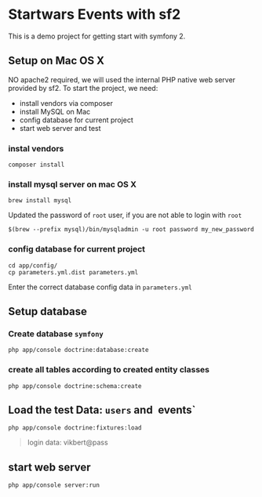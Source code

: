 Startwars Events with sf2
================================

This is a demo project for getting start with symfony 2.

## Setup on Mac OS X
NO apache2 required, we will used the internal PHP native web server provided by sf2.
To start the project, we need:

- install vendors via composer
- install MySQL on Mac
- config database for current project
- start web server and test

### instal vendors
```
composer install
```

### install mysql server on mac OS X
```
brew install mysql
```
Updated the password of `root` user, if you are not able to login with `root`
```
$(brew --prefix mysql)/bin/mysqladmin -u root password my_new_password
```

### config database for current project
```
cd app/config/
cp parameters.yml.dist parameters.yml
```

Enter the correct database config data in `parameters.yml`

## Setup database
### Create database `symfony`
```
php app/console doctrine:database:create
```

### create all tables according to created entity classes
```
php app/console doctrine:schema:create
```

## Load the test Data: `users` and` `events`
```
php app/console doctrine:fixtures:load
```
> login data: vikbert@pass

## start web server
```
php app/console server:run
```

